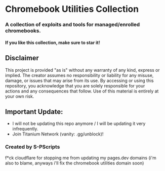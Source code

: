 # Chromebook Utilities Collection
### A collection of exploits and tools for managed/enrolled chromebooks.

#### If you like this collection, make sure to star it!

## Disclaimer
This project is provided "as is" without any warranty of any kind, express or implied. The creator assumes no responsibility or liability for any misuse, damage, or issues that may arise from its use. 
By accessing or using this repository, you acknowledge that you are solely responsible for your actions and any consequences that follow. Use of this material is entirely at your own risk.

## Important Update:
- I will not be updating this repo anymore / I will be updating it very infrequently.
- Join Titanium Network (vanity: .gg/unblock)!

### Created by S-PScripts

f*ck cloudflare for stopping me from updating my pages.dev domains
(i'm also to blame, anyways i'll fix the chromebook utilities domain soon)
